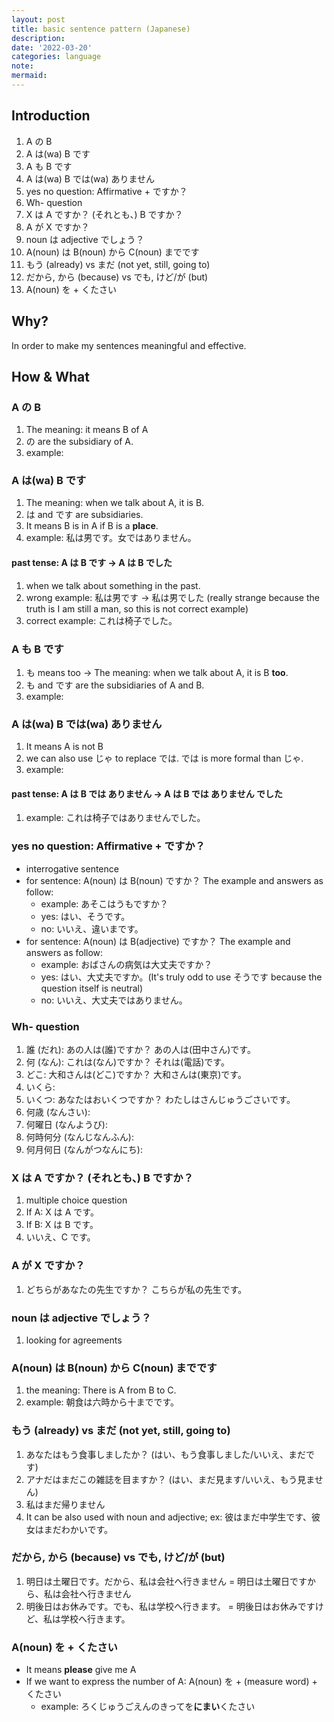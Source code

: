 ```yaml
---
layout: post
title: basic sentence pattern (Japanese)
description:
date: '2022-03-20'
categories: language
note:
mermaid:
---
```


## Introduction

1. A の B
2. A は(wa) B です
3. A も B です
4. A は(wa) B では(wa) ありません
5. yes no question: Affirmative + ですか？
6. Wh- question
7. X は A ですか？ (それとも、) B ですか？
8. A が X ですか？
9. noun は adjective でしょう？
10. A(noun) は B(noun) から C(noun) までです
11. もう (already) vs まだ (not yet, still, going to)
12. だから, から (because) vs でも, けど/が (but)
13. A(noun) を + くたさい

## Why?

In order to make my sentences meaningful and effective.

## How & What

### A の B

1. The meaning: it means B of A
2. の are the subsidiary of A.
3. example:

### A は(wa) B です

1. The meaning: when we talk about A, it is B.
2. は and です are subsidiaries.
3. It means B is in A if B is a **place**.
4. example: 私は男です。女ではありません。

#### past tense: A は B です -> A は B でした

1. when we talk about something in the past.
2. wrong example: 私は男です -> 私は男でした (really strange because the truth is I am still a man, so this is not correct example)
3. correct example: これは椅子でした。

### A も B です

1. も means too ->  The meaning: when we talk about A, it is B **too**.
2. も and です are the subsidiaries of A and B.
3. example:

### A は(wa) B では(wa) ありません

1. It means A is not B
2. we can also use じゃ to replace では. では is more formal than じゃ.
3. example:

#### past tense: A は B では ありません -> A は B では ありません でした

1. example: これは椅子ではありませんでした。

### yes no question: Affirmative + ですか？

* interrogative sentence
* for sentence: A(noun) は B(noun) ですか？ The example and answers as follow:
  * example: あそこはうもですか？
  * yes: はい、そうです。
  * no: いいえ、違いまです。
* for sentence: A(noun) は B(adjective) ですか？ The example and answers as follow:
  * example: おばさんの病気は大丈夫ですか？
  * yes: はい、大丈夫ですか。(It's truly odd to use そうです because the question itself is neutral)
  * no: いいえ、大丈夫ではありません。

### Wh- question

1. 誰 (だれ): あの人は(誰)ですか？ あの人は(田中さん)です。
2. 何 (なん): これは(なん)ですか？ それは(電話)です。
3. どこ: 大和さんは(どこ)ですか？ 大和さんは(東京)です。
4. いくら:
5. いくつ: あなたはおいくつですか？ わたしはさんじゅうごさいです。
6. 何歳 (なんさい):
7. 何曜日 (なんようび):
8. 何時何分 (なんじなんふん):
9. 何月何日 (なんがつなんにち):

### X は A ですか？ (それとも、) B ですか？

1. multiple choice question
2. If A: X は A です。
3. If B: X は B です。
4. いいえ、C です。

### A が X ですか？

1. どちらがあなたの先生ですか？ こちらが私の先生です。

### noun は adjective でしょう？

1. looking for agreements

### A(noun) は B(noun) から C(noun) までです

1. the meaning: There is A from B to C.
2. example: 朝食は六時から十までです。

### もう (already) vs まだ (not yet, still, going to)

1. あなたはもう食事しましたか？ (はい、もう食事しました/いいえ、まだです)
2. アナだはまだこの雑誌を目ますか？ (はい、まだ見ます/いいえ、もう見ません)
3. 私はまだ帰りません
4. It can be also used with noun and adjective; ex: 彼はまだ中学生です、彼女はまだわかいです。

### だから, から (because) vs でも, けど/が (but)

1. 明日は土曜日です。だから、私は会社へ行きません = 明日は土曜日ですから、私は会社へ行きません
2. 明後日はお休みです。でも、私は学校へ行きます。 = 明後日はお休みですけど、私は学校へ行きます。

### A(noun) を + くたさい

* It means **please** give me A
* If we want to express the number of A: A(noun) を + (measure word) + くたさい
  * example: ろくじゅうごえんのきってを**にまい**くたさい
